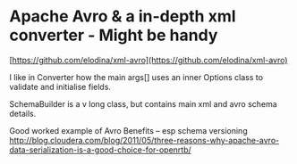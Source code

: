 # Apache Avro & a in-depth xml converter - Might be handy

[https://github.com/elodina/xml-avro](https://github.com/elodina/xml-avro)

I like in Converter how the main args[] uses an inner Options class to validate and initialise fields.

SchemaBuilder is a v long class, but contains main xml and avro schema details.

Good worked example of Avro Benefits – esp schema versioning
http://blog.cloudera.com/blog/2011/05/three-reasons-why-apache-avro-data-serialization-is-a-good-choice-for-openrtb/
